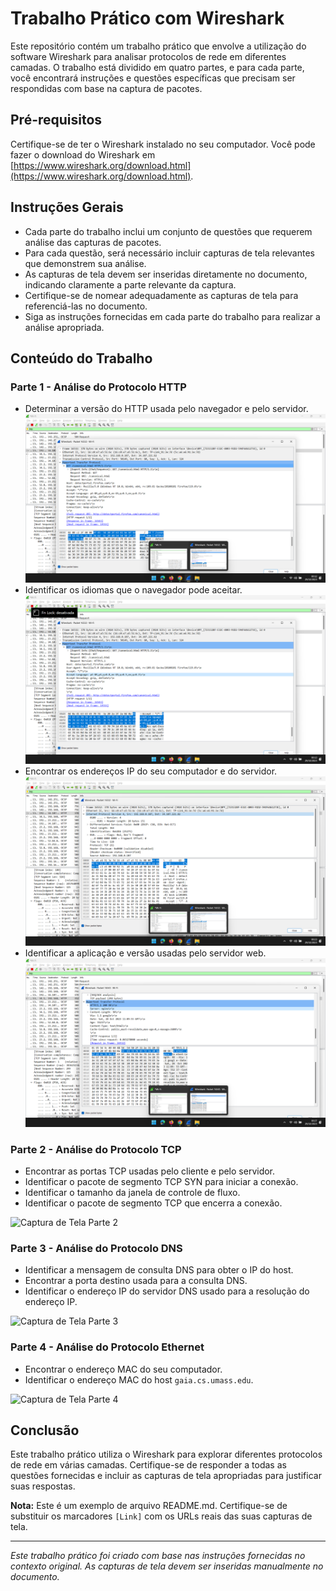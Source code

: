 # Trabalho Prático com Wireshark

Este repositório contém um trabalho prático que envolve a utilização do software Wireshark para analisar protocolos de rede em diferentes camadas. O trabalho está dividido em quatro partes, e para cada parte, você encontrará instruções e questões específicas que precisam ser respondidas com base na captura de pacotes.

## Pré-requisitos

Certifique-se de ter o Wireshark instalado no seu computador. Você pode fazer o download do Wireshark em [https://www.wireshark.org/download.html](https://www.wireshark.org/download.html).

## Instruções Gerais

- Cada parte do trabalho inclui um conjunto de questões que requerem análise das capturas de pacotes.
- Para cada questão, será necessário incluir capturas de tela relevantes que demonstrem sua análise.
- As capturas de tela devem ser inseridas diretamente no documento, indicando claramente a parte relevante da captura.
- Certifique-se de nomear adequadamente as capturas de tela para referenciá-las no documento.
- Siga as instruções fornecidas em cada parte do trabalho para realizar a análise apropriada.

## Conteúdo do Trabalho

### Parte 1 - Análise do Protocolo HTTP

- Determinar a versão do HTTP usada pelo navegador e pelo servidor.
![Captura de Tela Parte 1](Screenshots/parte1_1.png)
- Identificar os idiomas que o navegador pode aceitar.
![Captura de Tela Parte 1](Screenshots/parte1_2.png)
- Encontrar os endereços IP do seu computador e do servidor.
![Captura de Tela Parte 1](Screenshots/parte1_3.png)
- Identificar a aplicação e versão usadas pelo servidor web.
![Captura de Tela Parte 1](Screenshots/parte1_4.png)

### Parte 2 - Análise do Protocolo TCP

- Encontrar as portas TCP usadas pelo cliente e pelo servidor.
- Identificar o pacote de segmento TCP SYN para iniciar a conexão.
- Identificar o tamanho da janela de controle de fluxo.
- Identificar o pacote de segmento TCP que encerra a conexão.

![Captura de Tela Parte 2](screenshots/parte2.png)

### Parte 3 - Análise do Protocolo DNS

- Identificar a mensagem de consulta DNS para obter o IP do host.
- Encontrar a porta destino usada para a consulta DNS.
- Identificar o endereço IP do servidor DNS usado para a resolução do endereço IP.

![Captura de Tela Parte 3](screenshots/parte3.png)

### Parte 4 - Análise do Protocolo Ethernet

- Encontrar o endereço MAC do seu computador.
- Identificar o endereço MAC do host `gaia.cs.umass.edu`.

![Captura de Tela Parte 4](screenshots/parte4.png)

## Conclusão

Este trabalho prático utiliza o Wireshark para explorar diferentes protocolos de rede em várias camadas. Certifique-se de responder a todas as questões fornecidas e incluir as capturas de tela apropriadas para justificar suas respostas.

**Nota:** Este é um exemplo de arquivo README.md. Certifique-se de substituir os marcadores `[Link]` com os URLs reais das suas capturas de tela.

--- 

*Este trabalho prático foi criado com base nas instruções fornecidas no contexto original. As capturas de tela devem ser inseridas manualmente no documento.*

